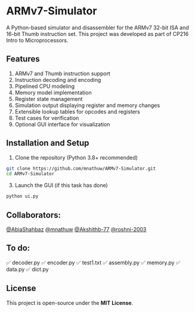 # ARMv7-Simulator

A Python-based simulator and disassembler for the ARMv7 32-bit ISA and 16-bit Thumb instruction set. This project was developed as part of CP216 Intro to Microprocessors.

## Features

1. ARMv7 and Thumb instruction support
2. Instruction decoding and encoding
3. Pipelined CPU modeling
4. Memory model implementation
5. Register state management
6. Simulation output displaying register and memory changes
7. Extensible lookup tables for opcodes and registers
8. Test cases for verification
9. Optional GUI interface for visualization

## Installation and Setup

1. Clone the repository (Python 3.8+ recommended)
```bash
git clone https://github.com/mnathuw/ARMv7-Simulator.git
cd ARMv7-Simulator
```
3. Launch the GUI (if this task has done)
```bash
python ui.py
```

## Collaborators:
[@AbiaShahbaz](https://github.com/AbiaShahbaz) [@mnathuw](https://github.com/mnathuw) [@Akshithb-77](https://github.com/Akshithb-77) [@roshni-2003](https://github.com/roshni-2003)

## To do:
✅ decoder.py
✅ encoder.py
✅ test1.txt
✅ assembly.py
✅ memory.py
✅ data.py
✅ dict.py

## License
This project is open-source under the **MIT License**.
